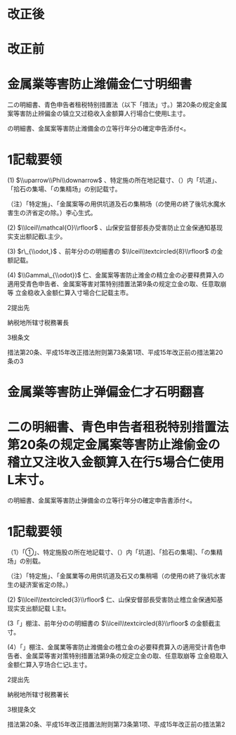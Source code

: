 # 改正後

# 改正前

# 金属業等害防止潍備金仁寸明细書

二の明細書、青色申告者租税特别措置法（以下「措法」寸。）第20条の规定金属案等害防止辨偏金の镇立又过稳收入金额算人行場合仁使用L主寸。

の明細書、金属案等害防止潍備金の立等行年分の確定申告添付<。

# 1記载要领

(1) $\\uparrow\\Phi\\downarrow$ 、特定施の所在地記载寸、（）内「坑道」、「拾石の集場、「の集精场」の别記载寸。

（注）「特定施」、「金属案等の用供坑道及石の集稍场（の使用の終了後坑水魔水害生の济省定の除。）李心生式。

(2) $\\lceil\\mathcal{O}\\rfloor$ 、山保安监督部長办受害防止立金保通知基现实支出额記截L主少。

(3) $r\_{\\odot,}$ 、前年分のの明細書の $\\lceil\\textcircled{8}\\rfloor$ の金额記载。

(4) $\\Gamma\_{\\odot})$ 仁、金属案等害防止潍金の精立金の必要释费算入の適用受青色申告者、金属案等害对策特别措置法第9条の规定立金の取、任意取崩等 立金稳收入金额仁算入寸場合仁記载主市。

2提出先

納税地所辖寸税務署長

3根条文

措法第20条、平成15年改正措法附则第73条第1项、平成15年改正前の措法第20条の3

# 金属業等害防止弹偏金仁才石明翻喜

# 二の明細書、青色申告者租税特别措置法第20条の规定金属案等害防止潍偷金の稽立又注收入金额算入在行5場合仁使用L末寸。

の明細書、金属案等害防止弹備金の立等行年分の確定申告書添付<。

# 1記载要领

（1）「①」、特定施股の所在地記载寸、（）内「坑道\]、「拾石の集場\]、「の集精场」の别载。

（注）「特定施」、「金属業等の用供坑道及石又の集稍場（の使用の終了後坑水害生の疑济案省定の除。）

(2) $\\lceil\\textcircled{3}\\rfloor$ 仁、山保安督部長受害防止稽立金保通知基现实支出额記载 L主t。

(3「」棚注、前年分のの明細書の $\\lceil\\textcircled{8}\\rfloor$ の金额截主寸。

(4）「」棚注、金属業等害防止潍備金の稽立金の必要释费算入の適用受计青色申告者、金属菜等害对策特别措置法第9条の规定立金の取、任意取崩等 立金稳取入金额仁算入亨场合仁记L主寸。

2提出先

納税地所辖寸税務署长

3根提条文

措法第20条、平成15年改正措置法附则第73条第1项、平成15年改正前の措法第2